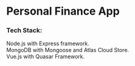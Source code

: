 # Personal Finance App

### Tech Stack:
Node.js with Express framework.  
MongoDB with Mongoose and Atlas Cloud Store.  
Vue.js with Quasar Framework.  
